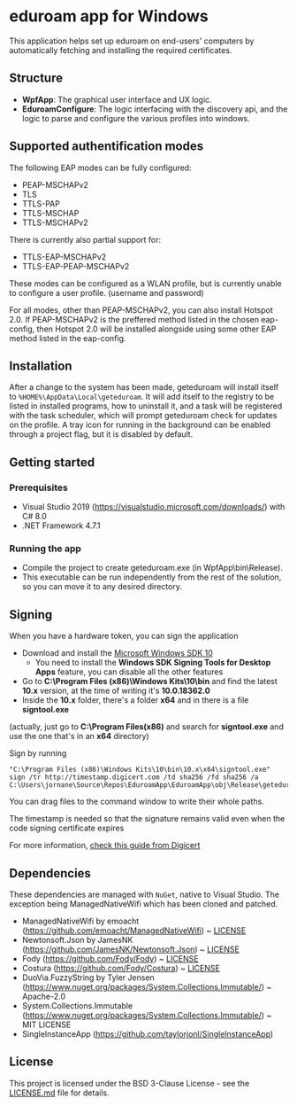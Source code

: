 # eduroam app for Windows

This application helps set up eduroam on end-users' computers by automatically fetching and installing the required certificates.

## Structure

* **WpfApp**:           The graphical user interface and UX logic.
* **EduroamConfigure**: The logic interfacing with the discovery api, and the logic to parse and configure the various profiles into windows.

## Supported authentification modes

The following EAP modes can be fully configured:

* PEAP-MSCHAPv2
* TLS
* TTLS-PAP
* TTLS-MSCHAP
* TTLS-MSCHAPv2

There is currently also partial support for:

* TTLS-EAP-MSCHAPv2
* TTLS-EAP-PEAP-MSCHAPv2

These modes can be configured as a WLAN profile, but is currently unable to
configure a user profile. (username and password)

For all modes, other than PEAP-MSCHAPv2, you can also install Hotspot 2.0.
If PEAP-MSCHAPv2 is the preffered method listed in the chosen eap-config, then
Hotspot 2.0 will be installed alongside using some other EAP method listed in the eap-config.


## Installation

After a change to the system has been made, geteduroam will install itself to `%HOME%\AppData\Local\geteduroam`.
It will add itself to the registry to be listed in installed programs, how to uninstall it, and a task will be registered with
the task scheduler, which will prompt geteduroam check for updates on the profile.
A tray icon for running in the background can be enabled through a project flag, but it is disabled by default.


## Getting started

### Prerequisites

 * Visual Studio 2019 (https://visualstudio.microsoft.com/downloads/) with C# 8.0
 * .NET Framework 4.7.1


### Running the app

 * Compile the project to create geteduroam.exe (in WpfApp\bin\Release).
 * This executable can be run independently from the rest of the solution, so you can move it to any desired directory.


## Signing

When you have a hardware token, you can sign the application

 * Download and install the [Microsoft Windows SDK 10](https://developer.microsoft.com/en-us/windows/downloads/windows-10-sdk)
   * You need to install the **Windows SDK Signing Tools for Desktop Apps** feature, you can disable all the other features
 * Go to **C:\Program Files (x86)\Windows Kits\10\bin** and find the latest **10.x** version, at the time of writing it's **10.0.18362.0**
 * Inside the **10.x** folder, there's a folder **x64** and in there is a file **signtool.exe**

(actually, just go to **C:\Program Files(x86)** and search for **signtool.exe** and use the one that's in an **x64** directory)

Sign by running

	"C:\Program Files (x86)\Windows Kits\10\bin\10.x\x64\signtool.exe" sign /tr http://timestamp.digicert.com /td sha256 /fd sha256 /a C:\Users\jornane\Source\Repos\EduroamApp\EduroamApp\obj\Release\geteduroam.exe

You can drag files to the command window to write their whole paths.

The timestamp is needed so that the signature remains valid even when the code signing certificate expires

For more information, [check this guide from Digicert](https://www.digicert.com/kb/code-signing/signcode-signtool-command-line.htm)

## Dependencies

These dependencies are managed with `NuGet`, native to Visual Studio. The exception being ManagedNativeWifi which has been cloned and patched.

 * ManagedNativeWifi by emoacht (https://github.com/emoacht/ManagedNativeWifi) ~ [LICENSE](Licenses/ManagedNativeWifi_LICENSE.md)
 * Newtonsoft.Json by JamesNK (https://github.com/JamesNK/Newtonsoft.Json) ~ [LICENSE](Licenses/Newtonsoft.Json_LICENSE.md)
 * Fody (https://github.com/Fody/Fody) ~ [LICENSE](Licenses/Fody_LICENSE.md)
 * Costura (https://github.com/Fody/Costura) ~ [LICENSE](Licenses/Costura_LICENSE.md)
 * DuoVia.FuzzyString by Tyler Jensen (https://www.nuget.org/packages/System.Collections.Immutable/) ~ Apache-2.0
 * System.Collections.Immutable (https://www.nuget.org/packages/System.Collections.Immutable/) ~ MIT LICENSE
 * SingleInstanceApp (https://github.com/taylorjonl/SingleInstanceApp)

## License

This project is licensed under the BSD 3-Clause License - see the [LICENSE.md](LICENSE.md) file for details.
